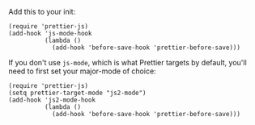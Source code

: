 Add this to your init:

```elisp
(require 'prettier-js)
(add-hook 'js-mode-hook
          (lambda ()
            (add-hook 'before-save-hook 'prettier-before-save)))
```

If you don't use `js-mode`, which is what Prettier targets by default, you'll need to first set your major-mode of choice:

```elisp
(require 'prettier-js)
(setq prettier-target-mode "js2-mode")
(add-hook 'js2-mode-hook
          (lambda ()
            (add-hook 'before-save-hook 'prettier-before-save)))
```
